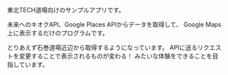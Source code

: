 東北TECH道場向けのサンプルアプリです。

未来へのキオクAPI、Google Places APIからデータを取得して、
Google Maps上に表示するだけのプログラムです。

とりあえず石巻道場近辺から取得するようになっています。
APIに送るリクエストを変更することで表示されるものが変わる！
みたいな体験をできることを目指しています。
